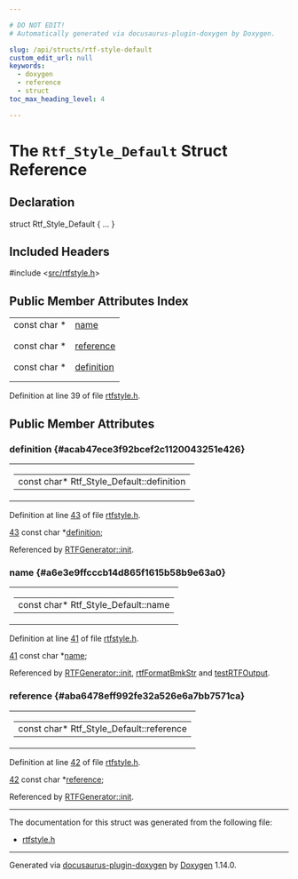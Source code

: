 ```yaml
---

# DO NOT EDIT!
# Automatically generated via docusaurus-plugin-doxygen by Doxygen.

slug: /api/structs/rtf-style-default
custom_edit_url: null
keywords:
  - doxygen
  - reference
  - struct
toc_max_heading_level: 4

---
```


<div class="doxyPage">

# The `Rtf_Style_Default` Struct Reference



## Declaration

<div class="doxyDeclaration">
struct Rtf_Style_Default { ... }
</div>

## Included Headers

<div class="doxyIncludesList">#include &lt;<a href="/web-doxygen/docs/api/files/src/rtfstyle-h">src/rtfstyle.h</a>&gt;
</div>

## Public Member Attributes Index

<table class="doxyMembersIndex">

<tr class="doxyMemberIndexItem">
<td class="doxyMemberIndexItemType" align="left" valign="top">const char *</td>
<td class="doxyMemberIndexItemName" align="left" valign="top"><a href="#a6e3e9ffcccb14d865f1615b58b9e63a0">name</a></td>
</tr>
<tr class="doxyMemberIndexDescription">
<td class="doxyMemberIndexDescriptionLeft"></td>
<td class="doxyMemberIndexDescriptionRight">
</td>
</tr>
<tr class="doxyMemberIndexSeparator">
<td class="doxyMemberIndexSeparator" colspan="2"></td>
</tr>

<tr class="doxyMemberIndexItem">
<td class="doxyMemberIndexItemType" align="left" valign="top">const char *</td>
<td class="doxyMemberIndexItemName" align="left" valign="top"><a href="#aba6478eff992fe32a526e6a7bb7571ca">reference</a></td>
</tr>
<tr class="doxyMemberIndexDescription">
<td class="doxyMemberIndexDescriptionLeft"></td>
<td class="doxyMemberIndexDescriptionRight">
</td>
</tr>
<tr class="doxyMemberIndexSeparator">
<td class="doxyMemberIndexSeparator" colspan="2"></td>
</tr>

<tr class="doxyMemberIndexItem">
<td class="doxyMemberIndexItemType" align="left" valign="top">const char *</td>
<td class="doxyMemberIndexItemName" align="left" valign="top"><a href="#acab47ece3f92bcef2c1120043251e426">definition</a></td>
</tr>
<tr class="doxyMemberIndexDescription">
<td class="doxyMemberIndexDescriptionLeft"></td>
<td class="doxyMemberIndexDescriptionRight">
</td>
</tr>
<tr class="doxyMemberIndexSeparator">
<td class="doxyMemberIndexSeparator" colspan="2"></td>
</tr>

</table>


<p>Definition at line 39 of file <a href="/web-doxygen/docs/api/files/src/rtfstyle-h">rtfstyle.h</a>.</p>

<div class="doxySectionDef">

## Public Member Attributes

### definition {#acab47ece3f92bcef2c1120043251e426}

<div class="doxyMemberItem">
<div class="doxyMemberProto">
<table class="doxyMemberLabels">
<tr class="doxyMemberLabels">
<td class="doxyMemberLabelsLeft">
<table class="doxyMemberName">
<tr>
<td class="doxyMemberName">const char* Rtf_Style_Default::definition</td>
</tr>
</table>
</td>
</tr>
</table>
</div>
<div class="doxyMemberDoc">


<p>Definition at line <a href="/web-doxygen/docs/api/files/src/rtfstyle-h/#l00043">43</a> of file <a href="/web-doxygen/docs/api/files/src/rtfstyle-h">rtfstyle.h</a>.</p>

<div class="doxyProgramListing">

<div class="doxyCodeLine"><span class="doxyLineNumber"><a href="#acab47ece3f92bcef2c1120043251e426">43</a></span><span class="doxyLineContent"><span class="doxyHighlight">  </span><span class="doxyHighlightKeyword">const</span><span class="doxyHighlight"> </span><span class="doxyHighlightKeywordType">char</span><span class="doxyHighlight"> *<a href="#acab47ece3f92bcef2c1120043251e426">definition</a>;</span></span></div>

</div>


Referenced by <a href="/web-doxygen/docs/api/classes/rtfgenerator/#a20ebc13fc3ca037f977dc8144847db73">RTFGenerator::init</a>.
</div>
</div>

### name {#a6e3e9ffcccb14d865f1615b58b9e63a0}

<div class="doxyMemberItem">
<div class="doxyMemberProto">
<table class="doxyMemberLabels">
<tr class="doxyMemberLabels">
<td class="doxyMemberLabelsLeft">
<table class="doxyMemberName">
<tr>
<td class="doxyMemberName">const char* Rtf_Style_Default::name</td>
</tr>
</table>
</td>
</tr>
</table>
</div>
<div class="doxyMemberDoc">


<p>Definition at line <a href="/web-doxygen/docs/api/files/src/rtfstyle-h/#l00041">41</a> of file <a href="/web-doxygen/docs/api/files/src/rtfstyle-h">rtfstyle.h</a>.</p>

<div class="doxyProgramListing">

<div class="doxyCodeLine"><span class="doxyLineNumber"><a href="#a6e3e9ffcccb14d865f1615b58b9e63a0">41</a></span><span class="doxyLineContent"><span class="doxyHighlight">  </span><span class="doxyHighlightKeyword">const</span><span class="doxyHighlight"> </span><span class="doxyHighlightKeywordType">char</span><span class="doxyHighlight"> *<a href="#a6e3e9ffcccb14d865f1615b58b9e63a0">name</a>;</span></span></div>

</div>


Referenced by <a href="/web-doxygen/docs/api/classes/rtfgenerator/#a20ebc13fc3ca037f977dc8144847db73">RTFGenerator::init</a>, <a href="/web-doxygen/docs/api/files/src/rtfgen-cpp/#a0de8a7e9fdf9ae4c06959f6bc834b12c">rtfFormatBmkStr</a> and <a href="/web-doxygen/docs/api/files/src/rtfgen-cpp/#a61fa723a2a2eb50d0d52734936d06db4">testRTFOutput</a>.
</div>
</div>

### reference {#aba6478eff992fe32a526e6a7bb7571ca}

<div class="doxyMemberItem">
<div class="doxyMemberProto">
<table class="doxyMemberLabels">
<tr class="doxyMemberLabels">
<td class="doxyMemberLabelsLeft">
<table class="doxyMemberName">
<tr>
<td class="doxyMemberName">const char* Rtf_Style_Default::reference</td>
</tr>
</table>
</td>
</tr>
</table>
</div>
<div class="doxyMemberDoc">


<p>Definition at line <a href="/web-doxygen/docs/api/files/src/rtfstyle-h/#l00042">42</a> of file <a href="/web-doxygen/docs/api/files/src/rtfstyle-h">rtfstyle.h</a>.</p>

<div class="doxyProgramListing">

<div class="doxyCodeLine"><span class="doxyLineNumber"><a href="#aba6478eff992fe32a526e6a7bb7571ca">42</a></span><span class="doxyLineContent"><span class="doxyHighlight">  </span><span class="doxyHighlightKeyword">const</span><span class="doxyHighlight"> </span><span class="doxyHighlightKeywordType">char</span><span class="doxyHighlight"> *<a href="#aba6478eff992fe32a526e6a7bb7571ca">reference</a>;</span></span></div>

</div>


Referenced by <a href="/web-doxygen/docs/api/classes/rtfgenerator/#a20ebc13fc3ca037f977dc8144847db73">RTFGenerator::init</a>.
</div>
</div>

</div>

<hr/>

<p>The documentation for this struct was generated from the following file:</p>

<ul>
<li><a href="/web-doxygen/docs/api/files/src/rtfstyle-h">rtfstyle.h</a></li>
</ul>

<hr/>

<p class="doxyGeneratedBy">Generated via <a href="https://github.com/xpack/docusaurus-plugin-doxygen">docusaurus-plugin-doxygen</a> by <a href="https://www.doxygen.nl">Doxygen</a> 1.14.0.</p>

</div>
